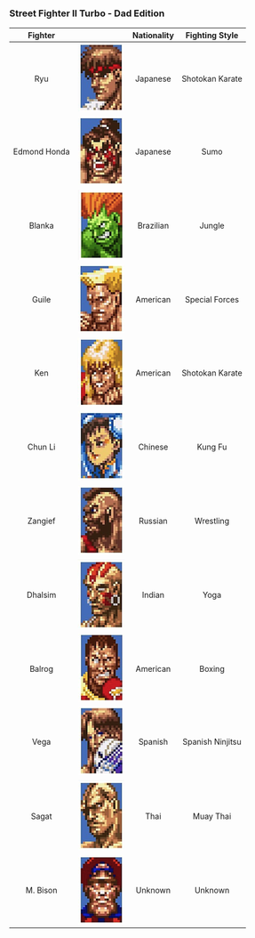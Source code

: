 ### Street Fighter II Turbo - Dad Edition

|    Fighter   |   | Nationality |  Fighting Style  |
|:------------:|:-:|:-----------:|:----------------:|
|      Ryu     |  ![Ryu](/assets/images/prj_streetfighter/001_Ryu.png)  |   Japanese  |  Shotokan Karate |
| Edmond Honda |  ![Honda](/assets/images/prj_streetfighter/002_Honda.png) |   Japanese  |       Sumo    |   
|    Blanka    |  ![Blanka](/assets/images/prj_streetfighter/003_Blanka.png)  |  Brazilian  |      Jungle      
|   Guile      | ![Guile](/assets/images/prj_streetfighter/004_Guile.png)  |   American  |  Special Forces  |
|      Ken     |  ![Ken](/assets/images/prj_streetfighter/005_Ken.png) |   American  |  Shotokan Karate |
|    Chun Li   |  ![Chun Li](/assets/images/prj_streetfighter/006_Chun_Li.png) |   Chinese   |      Kung Fu     |
|    Zangief   |  ![Zangief](/assets/images/prj_streetfighter/007_Zangief.png) |   Russian   |     Wrestling    |
|    Dhalsim   |  ![Dhalsim](/assets/images/prj_streetfighter/008_Dhalsim.png) |    Indian   |       Yoga       |
|    Balrog    |  ![Balrog](/assets/images/prj_streetfighter/009_Balrog.png) |   American  |      Boxing      |
|     Vega     |  ![Vega](/assets/images/prj_streetfighter/010_Vega.png) |   Spanish   | Spanish Ninjitsu |
|     Sagat    | ![Sagat](/assets/images/prj_streetfighter/011_Sagat.png)  |     Thai    |     Muay Thai           |
|   M. Bison   |  ![Bison](/assets/images/prj_streetfighter/012_Bison.png) |   Unknown   |   Unknown               |
